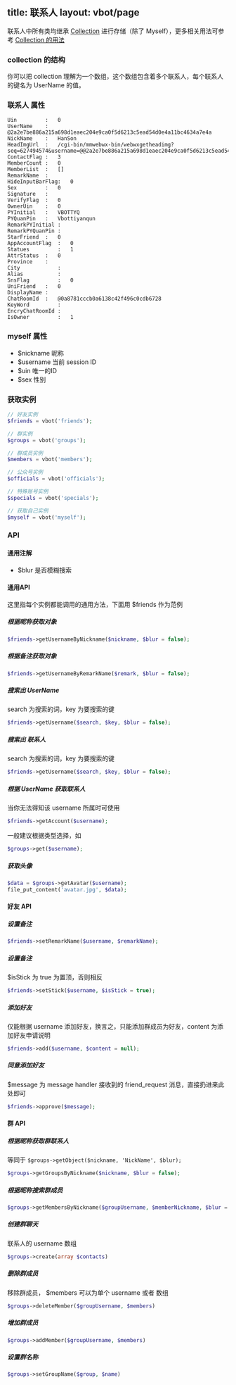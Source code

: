 title: 联系人
layout: vbot/page
---

联系人中所有类均继承 [Collection](http://d.laravel-china.org/docs/5.4/collections) 进行存储（除了 Myself），更多相关用法可参考 [Collection 的用法](http://d.laravel-china.org/docs/5.4/collections)

### collection 的结构

你可以把 collection 理解为一个数组，这个数组包含着多个联系人，每个联系人的键名为 UserName 的值。


### 联系人 属性

```plain
Uin	        :	0
UserName	:	@2a2e7be886a215a698d1eaec204e9ca0f5d6213c5ead54d0e4a11bc4634a7e4a
NickName	:	HanSon
HeadImgUrl	:	/cgi-bin/mmwebwx-bin/webwxgetheadimg?seq=627494574&username=@@2a2e7be886a215a698d1eaec204e9ca0f5d6213c5ead54d0e4a11bc4634a7e4a&skey=@crypt_afd548f0_16e95af5ca8196715cb2fa2247b220eb
ContactFlag	:	3
MemberCount	:	0
MemberList	:	[]
RemarkName	:	
HideInputBarFlag:	0
Sex      	:	0
Signature	:	
VerifyFlag	:	0
OwnerUin	:	0
PYInitial	:	VBOTTYQ
PYQuanPin	:	Vbottiyanqun
RemarkPYInitial	:	
RemarkPYQuanPin	:	
StarFriend	:	0
AppAccountFlag	:	0
Statues     	:	1
AttrStatus	:	0
Province	:	
City	        :	
Alias	        :	
SnsFlag	        :	0
UniFriend	:	0
DisplayName	:	
ChatRoomId	:	@0a8781cccb0a6138c42f496c0cdb6728
KeyWord       	:	
EncryChatRoomId	:	
IsOwner     	:	1
```

### myself 属性

- $nickname 昵称
- $username 当前 session ID
- $uin 唯一的ID
- $sex 性别

### 获取实例

```php
// 好友实例
$friends = vbot('friends');

// 群实例
$groups = vbot('groups');

// 群成员实例
$members = vbot('members');

// 公众号实例
$officials = vbot('officials');

// 特殊账号实例
$specials = vbot('specials');

// 获取自己实例
$myself = vbot('myself');
```

### API

#### 通用注解

- $blur 是否模糊搜索

#### 通用API

这里指每个实例都能调用的通用方法，下面用 $friends 作为范例

##### 根据昵称获取对象

```php
$friends->getUsernameByNickname($nickname, $blur = false);
```

##### 根据备注获取对象

```php
$friends->getUsernameByRemarkName($remark, $blur = false);
```

##### 搜索出 UserName

search 为搜索的词，key 为要搜索的键

```php
$friends->getUsername($search, $key, $blur = false);
```

##### 搜索出 联系人

search 为搜索的词，key 为要搜索的键

```php
$friends->getUsername($search, $key, $blur = false);
```

##### 根据 UserName 获取联系人

当你无法得知该 username 所属时可使用 

```php
$friends->getAccount($username);
```

一般建议根据类型选择，如

```php
$groups->get($username);
```

##### 获取头像

```php
$data = $groups->getAvatar($username);
file_put_content('avatar.jpg', $data);
```

#### 好友 API

##### 设置备注

```php
$friends->setRemarkName($username, $remarkName);
```

##### 设置备注

$isStick 为 true 为置顶，否则相反

```php
$friends->setStick($username, $isStick = true);
```

##### 添加好友

仅能根据 username 添加好友，换言之，只能添加群成员为好友，content 为添加好友申请说明

```php
$friends->add($username, $content = null);
```

##### 同意添加好友

$message 为 message handler 接收到的 friend_request 消息，直接扔进来此处即可

```php
$friends->approve($message);
```

#### 群 API

##### 根据昵称获取群联系人

等同于 `$groups->getObject($nickname, 'NickName', $blur);`

```php
$groups->getGroupsByNickname($nickname, $blur = false);
```

##### 根据昵称搜索群成员

```php
$groups->getMembersByNickname($groupUsername, $memberNickname, $blur = false)
```

##### 创建群聊天

联系人的 username 数组

```php
$groups->create(array $contacts)
```

##### 删除群成员

移除群成员， $members 可以为单个 username 或者 数组

```php
$groups->deleteMember($groupUsername, $members)
```

##### 增加群成员

```php
$groups->addMember($groupUsername, $members)
```

##### 设置群名称

```php
$groups->setGroupName($group, $name)
```

